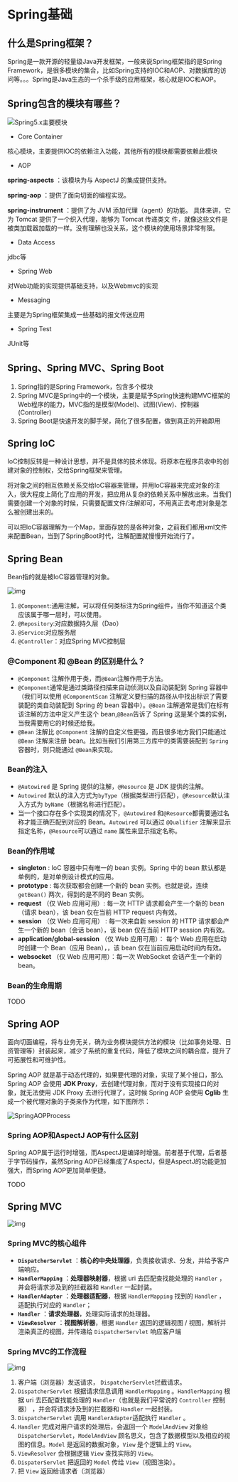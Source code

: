 # Spring基础

## 什么是Spring框架？

Spring是一款开源的轻量级Java开发框架，一般来说Spring框架指的是Spring Framework，是很多模块的集合，比如Spring支持的IOC和AOP、对数据库的访问等。。。Spring是Java生态的一个杀手级的应用框架，核心就是IOC和AOP。

## Spring包含的模块有哪些？

![Spring5.x主要模块](https://guide-blog-images.oss-cn-shenzhen.aliyuncs.com/github/javaguide/system-design/framework/spring/20200831175708.png)

- Core Container

核心模块，主要提供IOC的依赖注入功能，其他所有的模块都需要依赖此模块

- AOP

**spring-aspects** ：该模块为与 AspectJ 的集成提供支持。

**spring-aop** ：提供了面向切面的编程实现。

**spring-instrument** ：提供了为 JVM 添加代理（agent）的功能。 具体来讲，它为 Tomcat 提供了一个织入代理，能够为 Tomcat 传递类文 件，就像这些文件是被类加载器加载的一样。没有理解也没关系，这个模块的使用场景非常有限。

- Data Access

jdbc等

- Spring Web

对Web功能的实现提供基础支持，以及Webmvc的实现

- Messaging

主要是为Spring框架集成一些基础的报文传送应用

- Spring Test

JUnit等



## Spring、Spring MVC、Spring Boot

1. Spring指的是Spring Framework，包含多个模块
2. Spring MVC是Spring中的一个模块，主要是赋予Spring快速构建MVC框架的Web程序的能力，MVC指的是模型(Model)、试图(View)、控制器(Controller)
3. Spring Boot是快速开发的脚手架，简化了很多配置，做到真正的开箱即用



## Spring IoC

IoC控制反转是一种设计思想，并不是具体的技术体现。将原本在程序员收中的创建对象的控制权，交给Spring框架来管理。

将对象之间的相互依赖关系交给IoC容器来管理，并用IoC容器来完成对象的注入，很大程度上简化了应用的开发，把应用从复杂的依赖关系中解放出来。当我们需要创建一个对象的时候，只需要配置文件/注解即可，不用真正去考虑对象是怎么被创建出来的。

可以把IoC容器理解为一个Map，里面存放的是各种对象，之前我们都用xml文件来配置Bean，当到了SpringBoot时代，注解配置就慢慢开始流行了。



## Spring Bean

Bean指的就是被IoC容器管理的对象。

![img](https://img-blog.csdnimg.cn/062b422bd7ac4d53afd28fb74b2bc94d.png)

1. `@Component`:通用注解，可以将任何类标注为Spring组件，当你不知道这个类应该属于哪一层时，可以使用。
2. `@Repository`:对应数据持久层（Dao）
3. `@Service`:对应服务层
4. `@Controller`：对应Spring MVC控制层

### @Component 和 @Bean 的区别是什么？

- `@Component` 注解作用于类，而`@Bean`注解作用于方法。
- `@Component`通常是通过类路径扫描来自动侦测以及自动装配到 Spring 容器中（我们可以使用 `@ComponentScan` 注解定义要扫描的路径从中找出标识了需要装配的类自动装配到 Spring 的 bean 容器中）。`@Bean` 注解通常是我们在标有该注解的方法中定义产生这个 bean,`@Bean`告诉了 Spring 这是某个类的实例，当我需要用它的时候还给我。
- `@Bean` 注解比 `@Component` 注解的自定义性更强，而且很多地方我们只能通过 `@Bean` 注解来注册 bean。比如当我们引用第三方库中的类需要装配到 `Spring`容器时，则只能通过 `@Bean`来实现。

### Bean的注入

- `@Autowired` 是 Spring 提供的注解，`@Resource` 是 JDK 提供的注解。
- `Autowired` 默认的注入方式为`byType`（根据类型进行匹配），`@Resource`默认注入方式为 `byName`（根据名称进行匹配）。
- 当一个接口存在多个实现类的情况下，`@Autowired` 和`@Resource`都需要通过名称才能正确匹配到对应的 Bean。`Autowired` 可以通过 `@Qualifier` 注解来显示指定名称，`@Resource`可以通过 `name` 属性来显示指定名称。

### Bean的作用域

- **singleton** : IoC 容器中只有唯一的 bean 实例。Spring 中的 bean 默认都是单例的，是对单例设计模式的应用。
- **prototype** : 每次获取都会创建一个新的 bean 实例。也就是说，连续 `getBean()` 两次，得到的是不同的 Bean 实例。
- **request** （仅 Web 应用可用）: 每一次 HTTP 请求都会产生一个新的 bean（请求 bean），该 bean 仅在当前 HTTP request 内有效。
- **session** （仅 Web 应用可用） : 每一次来自新 session 的 HTTP 请求都会产生一个新的 bean（会话 bean），该 bean 仅在当前 HTTP session 内有效。
- **application/global-session** （仅 Web 应用可用）： 每个 Web 应用在启动时创建一个 Bean（应用 Bean），，该 bean 仅在当前应用启动时间内有效。
- **websocket** （仅 Web 应用可用）：每一次 WebSocket 会话产生一个新的 bean。

### Bean的生命周期

TODO

## Spring AOP

面向切面编程，将与业务无关，确为业务模块提供方法的模块（比如事务处理、日资管理等）封装起来，减少了系统的重复代码，降低了模块之间的耦合度，提升了可拓展性和可维护性。

Spring AOP 就是基于动态代理的，如果要代理的对象，实现了某个接口，那么 Spring AOP 会使用 **JDK Proxy**，去创建代理对象，而对于没有实现接口的对象，就无法使用 JDK Proxy 去进行代理了，这时候 Spring AOP 会使用 **Cglib** 生成一个被代理对象的子类来作为代理，如下图所示：

![SpringAOPProcess](https://img-blog.csdnimg.cn/img_convert/230ae587a322d6e4d09510161987d346.jpeg)

### Spring AOP和AspectJ AOP有什么区别

Spring AOP属于运行时增强，而AspectJ是编译时增强。前者基于代理，后者基于字节码操作，虽然Spring AOP已经集成了AspectJ，但是AspectJ的功能更加强大，而Spring AOP更加简单便捷。

TODO



## Spring MVC

![img](https://guide-blog-images.oss-cn-shenzhen.aliyuncs.com/java-guide-blog/image-20210809181452421.png)

### Spring MVC的核心组件

- **`DispatcherServlet`** ：**核心的中央处理器**，负责接收请求、分发，并给予客户端响应。
- **`HandlerMapping`** ：**处理器映射器**，根据 uri 去匹配查找能处理的 `Handler` ，并会将请求涉及到的拦截器和 `Handler` 一起封装。
- **`HandlerAdapter`** ：**处理器适配器**，根据 `HandlerMapping` 找到的 `Handler` ，适配执行对应的 `Handler`；
- **`Handler`** ：**请求处理器**，处理实际请求的处理器。
- **`ViewResolver`** ：**视图解析器**，根据 `Handler` 返回的逻辑视图 / 视图，解析并渲染真正的视图，并传递给 `DispatcherServlet` 响应客户端

### Spring MVC的工作流程

![img](https://img-blog.csdnimg.cn/img_convert/de6d2b213f112297298f3e223bf08f28.png)

1. 客户端（浏览器）发送请求， `DispatcherServlet`拦截请求。
2. `DispatcherServlet` 根据请求信息调用 `HandlerMapping` 。`HandlerMapping` 根据 uri 去匹配查找能处理的 `Handler`（也就是我们平常说的 `Controller` 控制器） ，并会将请求涉及到的拦截器和 `Handler` 一起封装。
3. `DispatcherServlet` 调用 `HandlerAdapter`适配执行 `Handler` 。
4. `Handler` 完成对用户请求的处理后，会返回一个 `ModelAndView` 对象给`DispatcherServlet`，`ModelAndView` 顾名思义，包含了数据模型以及相应的视图的信息。`Model` 是返回的数据对象，`View` 是个逻辑上的 `View`。
5. `ViewResolver` 会根据逻辑 `View` 查找实际的 `View`。
6. `DispaterServlet` 把返回的 `Model` 传给 `View`（视图渲染）。
7. 把 `View` 返回给请求者（浏览器）

